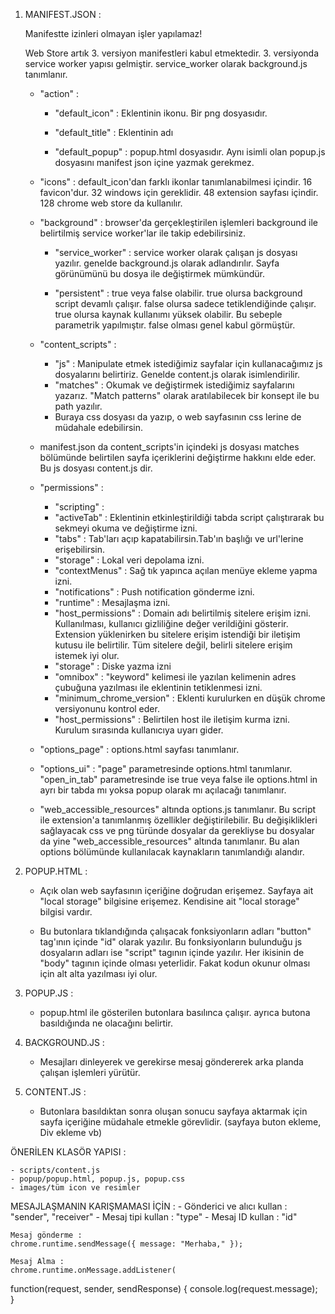 
1. MANIFEST.JSON : 
    
    Manifestte izinleri olmayan işler yapılamaz! 

    Web Store artık 3. versiyon manifestleri kabul etmektedir. 3. versiyonda service worker yapısı gelmiştir. service_worker olarak background.js  tanımlanır. 

    - "action" : 
    
        - "default_icon" : Eklentinin ikonu. Bir png dosyasıdır.
        
        - "default_title" : Eklentinin adı

        - "default_popup" : popup.html dosyasıdır. Aynı isimli olan popup.js dosyasını manifest json içine yazmak gerekmez.

    - "icons" : default_icon'dan farklı ikonlar tanımlanabilmesi içindir. 16 favicon'dur. 32 windows için gereklidir. 48 extension sayfası içindir. 128 chrome web store da kullanılır.

    - "background" : browser'da gerçekleştirilen işlemleri background ile belirtilmiş service worker'lar ile takip edebilirsiniz. 

        - "service_worker" : service worker olarak çalışan js dosyası yazılır. genelde background.js olarak adlandırılır. Sayfa görünümünü bu dosya ile değiştirmek mümkündür. 
        
        - "persistent" : true veya false olabilir. true olursa background script devamlı çalışır. false olursa sadece tetiklendiğinde çalışır. true olursa kaynak kullanımı yüksek olabilir. Bu sebeple parametrik yapılmıştır. false olması genel kabul görmüştür.

    - "content_scripts" : 
        - "js" :  Manipulate etmek istediğimiz sayfalar için kullanacağımız js dosyalarını belirtiriz. Genelde content.js olarak isimlendirilir.
        - "matches" : Okumak ve değiştirmek istediğimiz sayfalarını yazarız. "Match patterns" olarak aratılabilecek bir konsept ile bu path yazılır.
        - Buraya css dosyası da yazıp, o web sayfasının css lerine de müdahale edebilirsin.

    - manifest.json da content_scripts'in içindeki js dosyası matches bölümünde belirtilen sayfa içeriklerini değiştirme hakkını elde eder. Bu js dosyası content.js dir.

    - "permissions" :

        - "scripting" : 
        - "activeTab" : Eklentinin etkinleştirildiği tabda script çalıştırarak bu sekmeyi okuma ve değiştirme izni.
        - "tabs" : Tab'ları açıp kapatabilirsin.Tab'ın başlığı ve url'lerine erişebilirsin.
        - "storage" : Lokal veri depolama izni. 
        - "contextMenus" : Sağ tık yapınca açılan menüye ekleme yapma izni.
        - "notifications" : Push notification gönderme izni.
        - "runtime" : Mesajlaşma izni. 
        - "host_permissions" : Domain adı belirtilmiş sitelere erişim izni. Kullanılması, kullanıcı gizliliğine değer verildiğini gösterir. Extension yüklenirken bu sitelere erişim istendiği bir iletişim kutusu ile belirtilir. Tüm sitelere değil, belirli sitelere erişim istemek iyi olur.
        - "storage" : Diske yazma izni 
        - "omnibox" : "keyword" kelimesi ile yazılan kelimenin adres çubuğuna yazılması ile eklentinin tetiklenmesi izni.
        - "minimum_chrome_version" : Eklenti kurulurken en düşük chrome versiyonunu kontrol eder. 
        - "host_permissions" : Belirtilen host ile iletişim kurma izni. Kurulum sırasında kullanıcıya uyarı gider.


    - "options_page" : options.html sayfası tanımlanır.

    - "options_ui" : "page" parametresinde options.html tanımlanır. "open_in_tab" parametresinde ise true veya false ile options.html in ayrı bir tabda mı yoksa popup olarak mı açılacağı tanımlanır.

    - "web_accessible_resources" altında options.js tanımlanır. Bu script ile extension'a tanımlanmış özellikler değiştirilebilir. Bu değişiklikleri sağlayacak css ve png türünde dosyalar da gerekliyse bu dosyalar da yine "web_accessible_resources" altında tanımlanır. Bu alan options bölümünde kullanılacak kaynakların tanımlandığı alandır. 

2. POPUP.HTML :
    
    - Açık olan web sayfasının içeriğine doğrudan erişemez. Sayfaya ait "local storage" bilgisine erişemez. Kendisine ait "local storage" bilgisi vardır. 

    - Bu butonlara tıklandığında çalışacak fonksiyonların adları "button" tag'ının içinde "id" olarak yazılır. Bu fonksiyonların bulunduğu js dosyaların adları ise "script" tagının içinde yazılır. Her ikisinin de "body" tagının içinde olması yeterlidir. Fakat kodun okunur olması için alt alta yazılması iyi olur. 

3. POPUP.JS : 
    
    - popup.html ile gösterilen butonlara basılınca çalışır. ayrıca butona basıldığında ne olacağını belirtir. 

4. BACKGROUND.JS : 
    
    - Mesajları dinleyerek ve gerekirse mesaj göndererek arka planda çalışan işlemleri yürütür. 


5. CONTENT.JS : 

    - Butonlara basıldıktan sonra oluşan sonucu sayfaya aktarmak için sayfa içeriğine müdahale etmekle görevlidir. (sayfaya buton ekleme, Div ekleme vb)


ÖNERİLEN KLASÖR YAPISI : 

    - scripts/content.js
    - popup/popup.html, popup.js, popup.css
    - images/tüm icon ve resimler 

MESAJLAŞMANIN KARIŞMAMASI İÇİN : 
    - Gönderici ve alıcı kullan : "sender", "receiver" 
    - Mesaj tipi kullan : "type" 
    - Mesaj ID kullan : "id"

    Mesaj gönderme :
    chrome.runtime.sendMessage({ message: "Merhaba," });

    Mesaj Alma : 
    chrome.runtime.onMessage.addListener(
  function(request, sender, sendResponse) {
    console.log(request.message);  
  }

